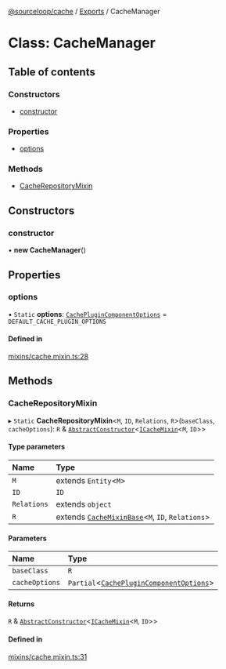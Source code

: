 [@sourceloop/cache](../README.md) / [Exports](../modules.md) / CacheManager

# Class: CacheManager

## Table of contents

### Constructors

- [constructor](CacheManager.md#constructor)

### Properties

- [options](CacheManager.md#options)

### Methods

- [CacheRepositoryMixin](CacheManager.md#cacherepositorymixin)

## Constructors

### constructor

• **new CacheManager**()

## Properties

### options

▪ `Static` **options**: [`CachePluginComponentOptions`](../interfaces/CachePluginComponentOptions.md) = `DEFAULT_CACHE_PLUGIN_OPTIONS`

#### Defined in

[mixins/cache.mixin.ts:28](https://github.com/sourcefuse/loopback4-microservice-catalog/blob/d35fdb3f0/packages/cache/src/mixins/cache.mixin.ts#L28)

## Methods

### CacheRepositoryMixin

▸ `Static` **CacheRepositoryMixin**<`M`, `ID`, `Relations`, `R`\>(`baseClass`, `cacheOptions`): `R` & [`AbstractConstructor`](../modules.md#abstractconstructor)<[`ICacheMixin`](../interfaces/ICacheMixin.md)<`M`, `ID`\>\>

#### Type parameters

| Name | Type |
| :------ | :------ |
| `M` | extends `Entity`<`M`\> |
| `ID` | `ID` |
| `Relations` | extends `object` |
| `R` | extends [`CacheMixinBase`](../modules.md#cachemixinbase)<`M`, `ID`, `Relations`\> |

#### Parameters

| Name | Type |
| :------ | :------ |
| `baseClass` | `R` |
| `cacheOptions` | `Partial`<[`CachePluginComponentOptions`](../interfaces/CachePluginComponentOptions.md)\> |

#### Returns

`R` & [`AbstractConstructor`](../modules.md#abstractconstructor)<[`ICacheMixin`](../interfaces/ICacheMixin.md)<`M`, `ID`\>\>

#### Defined in

[mixins/cache.mixin.ts:31](https://github.com/sourcefuse/loopback4-microservice-catalog/blob/d35fdb3f0/packages/cache/src/mixins/cache.mixin.ts#L31)
